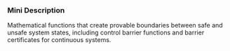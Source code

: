 ### Mini Description

Mathematical functions that create provable boundaries between safe and unsafe system states, including control barrier functions and barrier certificates for continuous systems.
